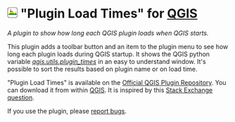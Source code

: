 # ![icon](https://github.com/mstuyts/Plugin-Load-Times/blob/master/PluginLoadTimes/icon.png?raw=true) "Plugin Load Times" for [QGIS](http://qgis.org)
*A plugin to show how long each QGIS plugin loads when QGIS starts.*

This plugin adds a toolbar button and an item to the plugin menu to see how long each plugin loads during QGIS startup. It shows the QGIS python variable *[qgis.utils.plugin_times](https://github.com/qgis/QGIS/blob/b1b647349ac5d43a6f0b1a308dd7480f11dded63/python/utils.py#L358)* in an easy to understand window. It's possible to sort the results based on plugin name or on load time.

"Plugin Load Times" is available on the [Official QGIS Plugin Repository](http://plugins.qgis.org/plugins/PluginLoadTimes/). You can download it from within [QGIS](http://qgis.org). It is inspired by this [Stack Exchange question](http://gis.stackexchange.com/questions/209129/how-to-tell-which-qgis-plugins-are-slow-to-load/209131).

If you use the plugin, please [report bugs](https://github.com/mstuyts/Plugin-Load-Times/issues).